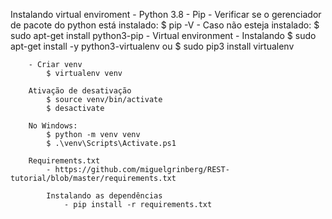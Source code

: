 Instalando virtual enviroment
    - Python 3.8
    - Pip
        - Verificar se o gerenciador de pacote do python está instalado:
            $ pip -V
        - Caso não esteja instalado:
            $ sudo apt-get install python3-pip
    - Virtual environment
        - Instalando
            $ sudo apt-get install -y python3-virtualenv
            ou
            $ sudo pip3 install virtualenv

        - Criar venv
            $ virtualenv venv
       
        Ativação de desativação
            $ source venv/bin/activate
            $ desactivate

        No Windows:
            $ python -m venv venv
            $ .\venv\Scripts\Activate.ps1

        Requirements.txt
            - https://github.com/miguelgrinberg/REST-tutorial/blob/master/requirements.txt

            Instalando as dependências
                - pip install -r requirements.txt

